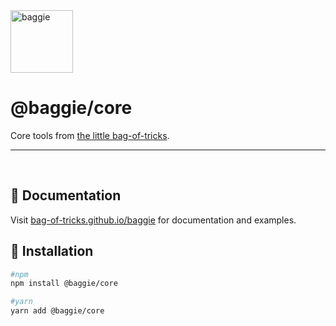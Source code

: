 <img alt="baggie" src="https://github.com/bag-of-tricks/baggie/raw/main/public/baggie-title.svg" height="100" />

<h1>@baggie/core</h1>

Core tools from [the little bag-of-tricks](https://github.com/bag-of-tricks/baggie#readme).

<hr>
<br>

## 🧾 Documentation

Visit [bag-of-tricks.github.io/baggie](https://bag-of-tricks.github.io/baggie) for documentation and examples.

## 🚀 Installation

```bash
#npm
npm install @baggie/core

#yarn
yarn add @baggie/core
```
